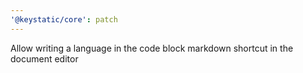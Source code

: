 ```yaml
---
'@keystatic/core': patch
---
```


Allow writing a language in the code block markdown shortcut in the document editor
